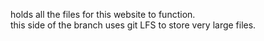 holds all the files for this website to function. <br>
this side of the branch uses git LFS to store very large files.
